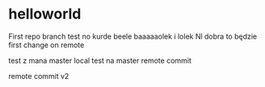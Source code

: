 # helloworld
First repo
branch test no kurde beele
baaaaaolek i lolek
Nl dobra to będzie first change on remote


test z mana master local
test na master
remote commit


remote commit v2
